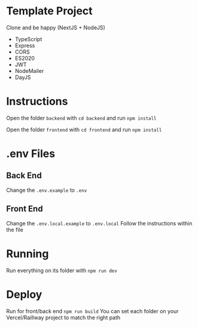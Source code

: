 # Template Project
Clone and be happy (NextJS + NodeJS)

- TypeScript
- Express
- CORS
- ES2020
- JWT
- NodeMailer
- DayJS


# Instructions
Open the folder <code>backend</code> with <code>cd backend</code> and run <code>npm install</code>

Open the folder <code>frontend</code> with <code>cd frontend</code> and run <code>npm install</code>

# .env Files
## Back End
Change the <code>.env.example</code> to <code>.env</code>

## Front End
Change the <code>.env.local.example</code> to <code>.env.local</code>
Follow the instructions within the file


# Running
Run everything on its folder with <code>npm run dev</code>

# Deploy
Run for front/back end <code>npm run build</code>
You can set each folder on your Vercel/Raillway project to match the right path